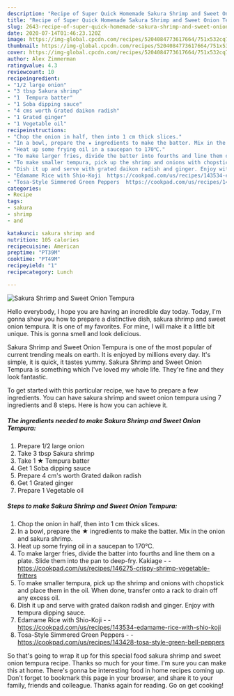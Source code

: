 ```yaml
---
description: "Recipe of Super Quick Homemade Sakura Shrimp and Sweet Onion Tempura"
title: "Recipe of Super Quick Homemade Sakura Shrimp and Sweet Onion Tempura"
slug: 2643-recipe-of-super-quick-homemade-sakura-shrimp-and-sweet-onion-tempura
date: 2020-07-14T01:46:23.120Z
image: https://img-global.cpcdn.com/recipes/5204084773617664/751x532cq70/sakura-shrimp-and-sweet-onion-tempura-recipe-main-photo.jpg
thumbnail: https://img-global.cpcdn.com/recipes/5204084773617664/751x532cq70/sakura-shrimp-and-sweet-onion-tempura-recipe-main-photo.jpg
cover: https://img-global.cpcdn.com/recipes/5204084773617664/751x532cq70/sakura-shrimp-and-sweet-onion-tempura-recipe-main-photo.jpg
author: Alex Zimmerman
ratingvalue: 4.3
reviewcount: 10
recipeingredient:
- "1/2 large onion"
- "3 tbsp Sakura shrimp"
- "1  Tempura batter"
- "1 Soba dipping sauce"
- "4 cms worth Grated daikon radish"
- "1 Grated ginger"
- "1 Vegetable oil"
recipeinstructions:
- "Chop the onion in half, then into 1 cm thick slices."
- "In a bowl, prepare the ★ ingredients to make the batter. Mix in the onion and sakura shrimp."
- "Heat up some frying oil in a saucepan to 170℃."
- "To make larger fries, divide the batter into fourths and line them on a plate. Slide them into the pan to deep-fry. Kakiage  https://cookpad.com/us/recipes/146275-crispy-shrimp-vegetable-fritters"
- "To make smaller tempura, pick up the shrimp and onions with chopstick and place them in the oil. When done, transfer onto a rack to drain off any excess oil."
- "Dish it up and serve with grated daikon radish and ginger. Enjoy with tempura dipping sauce."
- "Edamame Rice with Shio-Koji  https://cookpad.com/us/recipes/143534-edamame-rice-with-shio-koji"
- "Tosa-Style Simmered Green Peppers  https://cookpad.com/us/recipes/143428-tosa-style-green-bell-peppers"
categories:
- Recipe
tags:
- sakura
- shrimp
- and

katakunci: sakura shrimp and 
nutrition: 105 calories
recipecuisine: American
preptime: "PT39M"
cooktime: "PT49M"
recipeyield: "1"
recipecategory: Lunch

---
```



![Sakura Shrimp and Sweet Onion Tempura](https://img-global.cpcdn.com/recipes/5204084773617664/751x532cq70/sakura-shrimp-and-sweet-onion-tempura-recipe-main-photo.jpg)

Hello everybody, I hope you are having an incredible day today. Today, I'm gonna show you how to prepare a distinctive dish, sakura shrimp and sweet onion tempura. It is one of my favorites. For mine, I will make it a little bit unique. This is gonna smell and look delicious.



Sakura Shrimp and Sweet Onion Tempura is one of the most popular of current trending meals on earth. It is enjoyed by millions every day. It's simple, it is quick, it tastes yummy. Sakura Shrimp and Sweet Onion Tempura is something which I've loved my whole life. They're fine and they look fantastic.


To get started with this particular recipe, we have to prepare a few ingredients. You can have sakura shrimp and sweet onion tempura using 7 ingredients and 8 steps. Here is how you can achieve it.

<!--inarticleads1-->

##### The ingredients needed to make Sakura Shrimp and Sweet Onion Tempura:

1. Prepare 1/2 large onion
1. Take 3 tbsp Sakura shrimp
1. Take 1 ★ Tempura batter
1. Get 1 Soba dipping sauce
1. Prepare 4 cm&#39;s worth Grated daikon radish
1. Get 1 Grated ginger
1. Prepare 1 Vegetable oil




<!--inarticleads2-->

##### Steps to make Sakura Shrimp and Sweet Onion Tempura:

1. Chop the onion in half, then into 1 cm thick slices.
1. In a bowl, prepare the ★ ingredients to make the batter. Mix in the onion and sakura shrimp.
1. Heat up some frying oil in a saucepan to 170℃.
1. To make larger fries, divide the batter into fourths and line them on a plate. Slide them into the pan to deep-fry. Kakiage -  - https://cookpad.com/us/recipes/146275-crispy-shrimp-vegetable-fritters
1. To make smaller tempura, pick up the shrimp and onions with chopstick and place them in the oil. When done, transfer onto a rack to drain off any excess oil.
1. Dish it up and serve with grated daikon radish and ginger. Enjoy with tempura dipping sauce.
1. Edamame Rice with Shio-Koji -  - https://cookpad.com/us/recipes/143534-edamame-rice-with-shio-koji
1. Tosa-Style Simmered Green Peppers -  - https://cookpad.com/us/recipes/143428-tosa-style-green-bell-peppers




So that's going to wrap it up for this special food sakura shrimp and sweet onion tempura recipe. Thanks so much for your time. I'm sure you can make this at home. There's gonna be interesting food in home recipes coming up. Don't forget to bookmark this page in your browser, and share it to your family, friends and colleague. Thanks again for reading. Go on get cooking!
